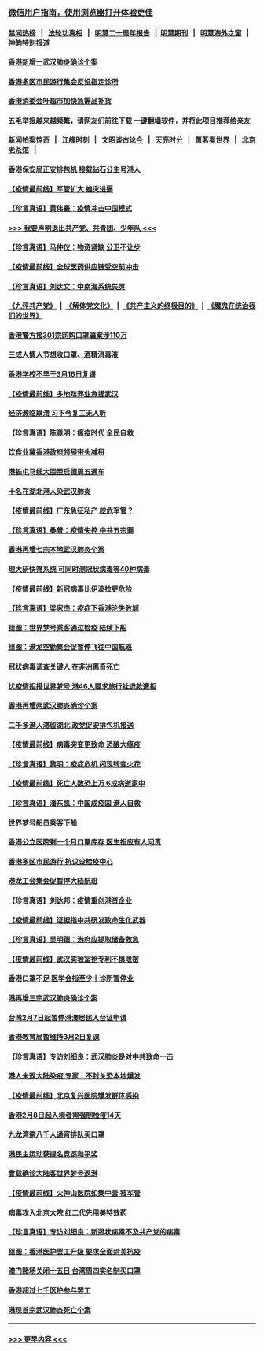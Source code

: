 ### [微信用户指南，使用浏览器打开体验更佳](https://github.com/gfw-breaker/banned-news1/blob/master/indexes/wechat-guide.md?t=0)
#### [禁闻热榜](热点新闻.md?t=0)  &nbsp;&nbsp;|&nbsp;&nbsp; [法轮功真相](https://github.com/gfw-breaker/truth/blob/master/README.md?t=0) &nbsp;&nbsp;|&nbsp;&nbsp; [明慧二十周年报告](https://github.com/gfw-breaker/mh-reports/blob/master/README.md?t=0) &nbsp;&nbsp;|&nbsp;&nbsp;[明慧期刊](https://github.com/gfw-breaker/mh-qikan) &nbsp;&nbsp;|&nbsp;&nbsp; [明慧海外之窗](https://github.com/gfw-breaker/mh-news/blob/master/README.md?t=0) &nbsp;&nbsp;|&nbsp;&nbsp; [神韵特别报道](https://github.com/gfw-breaker/mh-news/blob/master/shenyun.md?t=0)
#### [香港新增一武汉肺炎确诊个案](../pages/nsc415/n11874044.md?t=02171611) 
#### [香港多区市民游行集会反设指定诊所](../pages/nsc415/n11874017.md?t=02171611) 
#### [香港消委会吁超市加快急需品补货](../pages/nsc415/n11874003.md?t=02171611) 
#### 五毛举报越来越频繁，请网友们前往下载 [一键翻墙软件](https://github.com/gfw-breaker/ssr-accounts)，并将此项目推荐给亲友
#### [新闻拍案惊奇](https://github.com/gfw-breaker/banned-news1/blob/master/pages/link4.md) &nbsp;&nbsp;|&nbsp;&nbsp; [江峰时刻](https://github.com/gfw-breaker/banned-news1/blob/master/pages/link4.md) &nbsp;&nbsp;|&nbsp;&nbsp; [文昭谈古论今](https://github.com/gfw-breaker/banned-news1/blob/master/pages/link4.md) &nbsp;&nbsp;|&nbsp;&nbsp; [天亮时分](https://github.com/gfw-breaker/banned-news1/blob/master/pages/link4.md) &nbsp;&nbsp;|&nbsp;&nbsp; [萧茗看世界](https://github.com/gfw-breaker/banned-news1/blob/master/pages/link4.md) &nbsp;&nbsp;|&nbsp;&nbsp; [北京老茶馆](https://github.com/gfw-breaker/banned-news1/blob/master/pages/link4.md) &nbsp;&nbsp;|&nbsp;&nbsp; 
#### [香港保安局正安排包机 接载钻石公主号港人](../pages/nsc415/n11873932.md?t=02171611) 
#### [【疫情最前线】军管扩大 蝗灾进逼](../pages/nsc415/n11873780.md?t=02171611) 
#### [【珍言真语】黄伟豪：疫情冲击中国模式](../pages/nsc415/n11873482.md?t=02171611) 
#### [>>> 我要声明退出共产党、共青团、少年队 <<<](https://github.com/begood0513/goodnews/blob/master/quit/letter.md) 
#### [【珍言真语】马仲仪：物资紧缺 公卫不让步](../pages/nsc415/n11872315.md?t=02171611) 
#### [【疫情最前线】全球医药供应链受空前冲击](../pages/nsc415/n11869614.md?t=02171611) 
#### [【珍言真语】刘达文：中南海系统失灵](../pages/nsc415/n11869465.md?t=02171611) 
#### [《九评共产党》](https://github.com/begood0513/9ping.md/blob/master/README.md) &nbsp;|&nbsp; [《解体党文化》](../../../../jtdwh.md/blob/master/README.md)  &nbsp;|&nbsp; [《共产主义的终极目的》](../../../../gczydzjmd.md/blob/master/README.md) &nbsp;|&nbsp; [《魔鬼在统治我们的世界》](../../../../mgztzwmdsj.md/blob/master/README.md) 
#### [香港警方接301宗网购口罩骗案涉110万](../pages/nsc415/n11867572.md?t=02171611) 
#### [三成人情人节想收口罩、酒精消毒液](../pages/nsc415/n11867523.md?t=02171611) 
#### [香港学校不早于3月16日复课](../pages/nsc415/n11867498.md?t=02171611) 
#### [【疫情最前线】多地殡葬业急援武汉](../pages/nsc415/n11866914.md?t=02171611) 
#### [经济濒临崩溃 习下令复工无人听](../pages/nsc415/n11867269.md?t=02171611) 
#### [【珍言真语】陈竟明：瘟疫时代 全民自救](../pages/nsc415/n11866765.md?t=02171611) 
#### [饮食业冀香港政府领展带头减租](../pages/nsc415/n11864876.md?t=02171611) 
#### [港铁屯马线大围至启德周五通车](../pages/nsc415/n11864842.md?t=02171611) 
#### [十名在湖北港人染武汉肺炎](../pages/nsc415/n11864807.md?t=02171611) 
#### [【疫情最前线】广东急征私产 趁危军管？](../pages/nsc415/n11864205.md?t=02171611) 
#### [【珍言真语】桑普：疫情失控 中共五宗罪](../pages/nsc415/n11864157.md?t=02171611) 
#### [香港再增七宗本地武汉肺炎个案](../pages/nsc415/n11862405.md?t=02171611) 
#### [理大研快筛系统 可同时测冠状病毒等40种病毒](../pages/nsc415/n11862376.md?t=02171611) 
#### [【疫情最前线】新冠病毒比伊波拉更危险](../pages/nsc415/n11862199.md?t=02171611) 
#### [【珍言真语】梁家杰：疫症下香港沦失败城](../pages/nsc415/n11861588.md?t=02171611) 
#### [组图：世界梦号乘客通过检疫 陆续下船](../pages/nsc415/n11858302.md?t=02171611) 
#### [组图：港龙空勤集会促暂停飞往中国航班](../pages/nsc415/n11858190.md?t=02171611) 
#### [冠状病毒调查关键人 在非洲离奇死亡](../pages/nsc415/n11859798.md?t=02171611) 
#### [忧疫情拒搭世界梦号 港46人要求旅行社退款遭拒](../pages/nsc415/n11859849.md?t=02171611) 
#### [香港再增两武汉肺炎确诊个案](../pages/nsc415/n11859833.md?t=02171611) 
#### [二千多港人滞留湖北 政党促安排包机接送](../pages/nsc415/n11859831.md?t=02171611) 
#### [【疫情最前线】病毒突变更致命 恐酿大瘟疫](../pages/nsc415/n11859604.md?t=02171611) 
#### [【珍言真语】黎明：疫症危机 闪现转变火花](../pages/nsc415/n11859199.md?t=02171611) 
#### [【疫情最前线】死亡人数恐上万 6成病逝家中](../pages/nsc415/n11856687.md?t=02171611) 
#### [【珍言真语】潘东凯：中国成疫国 港人自救](../pages/nsc415/n11856962.md?t=02171611) 
#### [世界梦号船员乘客下船](../pages/nsc415/n11856883.md?t=02171611) 
#### [香港公立医院剩一个月口罩库存 医生指应有人问责](../pages/nsc415/n11856875.md?t=02171611) 
#### [香港多区市民游行 抗议设检疫中心](../pages/nsc415/n11856866.md?t=02171611) 
#### [港龙工会集会促暂停大陆航班](../pages/nsc415/n11856840.md?t=02171611) 
#### [【珍言真语】刘达邦：疫情重创港资企业](../pages/nsc415/n11854274.md?t=02171611) 
#### [【疫情最前线】证据指中共研发致命生化武器](../pages/nsc415/n11853087.md?t=02171611) 
#### [【珍言真语】吴明德：港府应提取储备救急](../pages/nsc415/n11852734.md?t=02171611) 
#### [【疫情最前线】武汉实验室抢专利不慎泄密](../pages/nsc415/n11850310.md?t=02171611) 
#### [香港口罩不足 医学会指至少十诊所暂停业](../pages/nsc415/n11850301.md?t=02171611) 
#### [港再增三宗武汉肺炎确诊个案](../pages/nsc415/n11850328.md?t=02171611) 
#### [台湾2月7日起暂停港澳居民入台证申请](../pages/nsc415/n11850304.md?t=02171611) 
#### [香港教育局暂维持3月2日复课](../pages/nsc415/n11850260.md?t=02171611) 
#### [【珍言真语】专访刘细良：武汉肺炎是对中共致命一击](../pages/nsc415/n11849934.md?t=02171611) 
#### [港人未返大陆染疫 专家：不封关恐本地爆发](../pages/nsc415/n11848021.md?t=02171611) 
#### [【疫情最前线】北京复兴医院爆发群体感染](../pages/nsc415/n11847626.md?t=02171611) 
#### [香港2月8日起入境者需强制检疫14天](../pages/nsc415/n11847658.md?t=02171611) 
#### [九龙湾逾八千人通宵排队买口罩](../pages/nsc415/n11847647.md?t=02171611) 
#### [港民主运动获提名竞逐和平奖](../pages/nsc415/n11847633.md?t=02171611) 
#### [曾载确诊大陆客世界梦号返港](../pages/nsc415/n11847608.md?t=02171611) 
#### [【疫情最前线】火神山医院如集中营 被军管](../pages/nsc415/n11847524.md?t=02171611) 
#### [病毒攻入北京大院 红二代先用美特效药](../pages/nsc415/n11847427.md?t=02171611) 
#### [【珍言真语】专访刘细良：新冠状病毒不及共产党的病毒](../pages/nsc415/n11847164.md?t=02171611) 
#### [组图：香港医护罢工升级 要求全面封关抗疫](../pages/nsc415/n11844107.md?t=02171611) 
#### [澳门赌场关闭十五日 台湾周四实名制买口罩](../pages/nsc415/n11845083.md?t=02171611) 
#### [香港超过七千医护参与罢工](../pages/nsc415/n11845051.md?t=02171611) 
#### [港现首宗武汉肺炎死亡个案](../pages/nsc415/n11844998.md?t=02171611) 

----
#### [ >>> 更早内容 <<< ](../indexes/nsc415-earlier.md)
